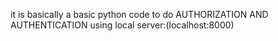 it is basically a basic python code to do AUTHORIZATION AND AUTHENTICATION using local server:(localhost:8000)

